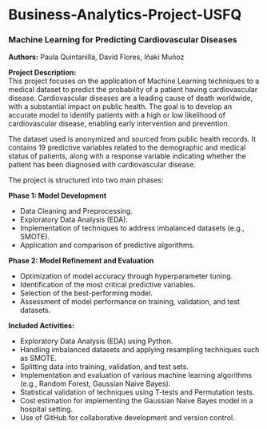 # Business-Analytics-Project-USFQ
### Machine Learning for Predicting Cardiovascular Diseases  
**Authors:** Paula Quintanilla, David Flores, Iñaki Muñoz 

**Project Description:**  
This project focuses on the application of Machine Learning techniques to a medical dataset to predict the probability of a patient having cardiovascular disease. Cardiovascular diseases are a leading cause of death worldwide, with a substantial impact on public health. The goal is to develop an accurate model to identify patients with a high or low likelihood of cardiovascular disease, enabling early intervention and prevention.  

The dataset used is anonymized and sourced from public health records. It contains 19 predictive variables related to the demographic and medical status of patients, along with a response variable indicating whether the patient has been diagnosed with cardiovascular disease.  

The project is structured into two main phases:  

**Phase 1: Model Development**  
- Data Cleaning and Preprocessing.  
- Exploratory Data Analysis (EDA).  
- Implementation of techniques to address imbalanced datasets (e.g., SMOTE).  
- Application and comparison of predictive algorithms.  

**Phase 2: Model Refinement and Evaluation**  
- Optimization of model accuracy through hyperparameter tuning.  
- Identification of the most critical predictive variables.  
- Selection of the best-performing model.  
- Assessment of model performance on training, validation, and test datasets.  

**Included Activities:**  
- Exploratory Data Analysis (EDA) using Python.  
- Handling imbalanced datasets and applying resampling techniques such as SMOTE.  
- Splitting data into training, validation, and test sets.  
- Implementation and evaluation of various machine learning algorithms (e.g., Random Forest, Gaussian Naive Bayes).  
- Statistical validation of techniques using T-tests and Permutation tests.  
- Cost estimation for implementing the Gaussian Naive Bayes model in a hospital setting.  
- Use of GitHub for collaborative development and version control.  
